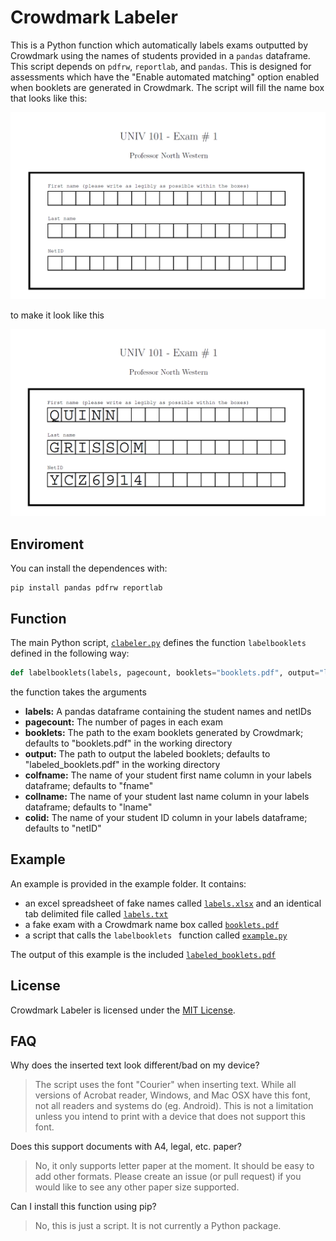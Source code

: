 # Crowdmark Labeler

This is a Python function which automatically labels exams outputted by Crowdmark using the names of students provided in a `pandas` dataframe. This script depends on `pdfrw`, `reportlab`, and `pandas`. This is designed for assessments which have the "Enable automated matching" option enabled when booklets are generated in Crowdmark. The script will fill the name box that looks like this:

![before labeling](https://raw.githubusercontent.com/MattWThomas/crowdmark-labeler/master/assets/before.png)

to make it look like this

![after labeling](https://raw.githubusercontent.com/MattWThomas/crowdmark-labeler/master/assets/after.png)

## Enviroment
You can install the dependences with:
```
pip install pandas pdfrw reportlab
```

## Function

The main Python script, [`clabeler.py`](clabeler.py) defines the function `labelbooklets` defined in the following way:
```python
def labelbooklets(labels, pagecount, booklets="booklets.pdf", output="labeled_booklets.pdf", colfname="fname", collname="lname", colid="netID"):
```
the function takes the arguments

* **labels:** A pandas dataframe containing the student names and netIDs
* **pagecount:** The number of pages in each exam
* **booklets:** The path to the exam booklets generated by Crowdmark; defaults to "booklets.pdf" in the working directory
* **output:** The path to output the labeled booklets; defaults to "labeled_booklets.pdf" in the working directory
* **colfname:** The name of your student first name column in your labels dataframe; defaults to "fname"
* **collname:** The name of your student last name column in your labels dataframe; defaults to "lname"
* **colid:** The name of your student ID column in your labels dataframe; defaults to "netID"

## Example
An example is provided in the example folder. It contains:

* an excel spreadsheet of fake names called [`labels.xlsx`](example/labels.xlsx) and an identical tab delimited file called [`labels.txt`](example/labels.txt)
* a fake exam with a Crowdmark name box called [`booklets.pdf`](example/booklets.pdf)
* a script that calls the `labelbooklets ` function called [`example.py`](example/example.py)

The output of this example is the included [`labeled_booklets.pdf`](example/labeled_booklets.pdf)

## License

Crowdmark Labeler is licensed under the [MIT License](LICENSE).

## FAQ

Why does the inserted text look different/bad on my device?
> The script uses the font "Courier" when inserting text. While all versions of Acrobat reader, Windows, and Mac OSX have this font, not all readers and systems do (eg. Android). This is not a limitation unless you intend to print with a device that does not support this font.

Does this support documents with A4, legal, etc. paper?
> No, it only supports letter paper at the moment. It should be easy to add other formats. Please create an issue (or pull request) if you would like to see any other paper size supported.

Can I install this function using pip?
> No, this is just a script. It is not currently a Python package.
